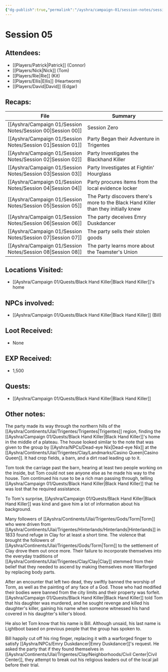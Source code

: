 ```yaml
---
{"dg-publish":true,"permalink":"/ayshra/campaign-01/session-notes/session-05/","tags":["session"],"dgShowLocalGraph":true}
---
```


# Session 05

## Attendees:
- [[Players/Patrick\|Patrick]] (Connor)
- [[Players/Nick\|Nick]] (Tom)
- [[Players/Rie\|Rie]] (Kit)
- [[Players/Ellis\|Ellis]] (Heartworm)
- [[Players/David\|David]] (Edgar)


## Recaps:
| File                                                           | Summary                                                                            |
| -------------------------------------------------------------- | ---------------------------------------------------------------------------------- |
| [[Ayshra/Campaign 01/Session Notes/Session 00\|Session 00]] | Session Zero                                                                       |
| [[Ayshra/Campaign 01/Session Notes/Session 01\|Session 01]] | Party Began their Adventure in Trigentes                                           |
| [[Ayshra/Campaign 01/Session Notes/Session 02\|Session 02]] | Party Investigates the Blackhand Killer                                            |
| [[Ayshra/Campaign 01/Session Notes/Session 03\|Session 03]] | Party Investigates at Fightin' Hourglass                                           |
| [[Ayshra/Campaign 01/Session Notes/Session 04\|Session 04]] | Party procures items from the local evidence locker                                |
| [[Ayshra/Campaign 01/Session Notes/Session 05\|Session 05]] | The Party discovers there's more to the Black Hand Killer than they initially knew |
| [[Ayshra/Campaign 01/Session Notes/Session 06\|Session 06]] | The party deceives Emry Duskdancer                                                 |
| [[Ayshra/Campaign 01/Session Notes/Session 07\|Session 07]] | The party sells their stolen goods                                                 |
| [[Ayshra/Campaign 01/Session Notes/Session 08\|Session 08]] | The party learns more about the Teamster's Union                                   |


## Locations Visited:
- [[Ayshra/Campaign 01/Quests/Black Hand Killer\|Black Hand Killer]]'s home
## NPCs involved:
- [[Ayshra/Campaign 01/Quests/Black Hand Killer\|Black Hand Killer]] (Bill)
## Loot Received:
- None
## EXP Received:
- 1,500
## Quests:
- [[Ayshra/Campaign 01/Quests/Black Hand Killer\|Black Hand Killer]]

## Other notes:

The party made its way through the northern hills of the [[Ayshra/Continents/Ulai/Trigentes/Trigentes\|Trigentes]] region, finding the [[Ayshra/Campaign 01/Quests/Black Hand Killer\|Black Hand Killer]]'s home in the middle of a plateau. The house looked similar to the note that was given to the group by [[Ayshra/NPCs/Dead-eye Nix\|Dead-eye Nix]] at the [[Ayshra/Continents/Ulai/Trigentes/Clay/Landmarks/Casino Queen\|Casino Queen]]. It had crop fields, a barn, and a dirt road leading up to it. 

Tom took the carriage past the barn, hearing at least two people working on the inside, but Tom could not see anyone else as he made his way to the house. Tom continued his ruse to be a rich man passing through, telling [[Ayshra/Campaign 01/Quests/Black Hand Killer\|Black Hand Killer]] that he was lost that he required assistance.

To Tom's surprise, [[Ayshra/Campaign 01/Quests/Black Hand Killer\|Black Hand Killer]] was kind and gave him a lot of information about his background. 

Many followers of [[Ayshra/Continents/Ulai/Trigentes/Gods/Torm\|Torm]] who were driven from [[Ayshra/Continents/Ulai/Trigentes/Hinterlands/Hinterlands\|Hinterlands]] in 1833 found refuge in Clay for at least a short time. The violence that brought the followers of [[Ayshra/Continents/Ulai/Trigentes/Gods/Torm\|Torm]] to the settlement of Clay drove them out once more. Their failure to incorporate themselves into the everyday traditions of [[Ayshra/Continents/Ulai/Trigentes/Clay/Clay\|Clay]] stemmed from their belief that they needed to ascend by making themselves more Warforged by replacing body parts. 

After an encounter that left two dead, they swiftly banned the worship of Torm, as well as the painting of any face of a God. Those who had modified their bodies were banned from the city limits and their property was forfeit. [[Ayshra/Campaign 01/Quests/Black Hand Killer\|Black Hand Killer]] told Tom that his daughter was murdered, and he sought revenge and killed his daughter's killer, gaining his name when someone witnessed his hand covered in his daughter's killer's blood.

He also let Tom know that his name is Bill. Although unsaid, his last name is Lightboot based on previous people that the group has spoken to. 

Bill happily cut off his ring finger, replacing it with a warforged finger to satisfy [[Ayshra/NPCs/Emry Duskdancer\|Emry Duskdancer]]'s request. He asked the party that if they found themselves in [[Ayshra/Continents/Ulai/Trigentes/Clay/Neighborhoods/Civil Center\|Civil Center]], they attempt to break out his religious leaders out of the local jail before their trial. 